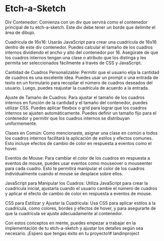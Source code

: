 # Etch-a-Sketch

Div Contenedor: Comienza con un div que servirá como el contenedor principal de tu etch-a-sketch. Este div debe tener un borde que delimite el área de dibujo.

Cuadrícula de 16x16: Usarás JavaScript para crear una cuadrícula de 16x16 dentro de este div contenedor. Puedes calcular el tamaño de los cuadros internos dividiendo el ancho y alto del contenedor por 16. Asegúrate de que los cuadros internos tengan una clase o atributo que los distinga y les permita ser seleccionados fácilmente a través de CSS y JavaScript.

Cantidad de Cuadros Personalizable: Permitir que el usuario elija la cantidad de cuadros es una excelente idea. Puedes usar un prompt o una entrada de texto en un formulario para recopilar el número de cuadros deseados del usuario. Luego, puedes reajustar la cuadrícula de acuerdo a la entrada.

Ajuste de Tamaño de Cuadros: Para ajustar el tamaño de los cuadros internos en función de la cantidad y el tamaño del contenedor, puedes utilizar CSS. Puedes aplicar flexbox o grid para lograr que los cuadros internos se ajusten automáticamente. Puedes definir un tamaño fijo para el contenedor y permitir que los cuadros internos se distribuyan uniformemente.

Clases en Común: Como mencionaste, asignar una clase en común a todos los cuadros internos facilitará la aplicación de estilos y efectos comunes. Esto incluye efectos de cambio de color en respuesta a eventos como el hover.

Eventos de Mouse: Para cambiar el color de los cuadros en respuesta a eventos de mouse, puedes usar eventos como mouseover o mouseenter para cada cuadro. Esto te permitirá manipular el color de los cuadros individualmente cuando el mouse se desplace sobre ellos.

JavaScript para Manipular los Cuadros: Utiliza JavaScript para crear la cuadrícula inicial, ajustarla cuando el usuario cambie el número de cuadros y aplicar el efecto de cambio de color en respuesta a eventos de mouse.

CSS para Estilizar y Ajustar la Cuadrícula: Usa CSS para aplicar estilos a la cuadrícula, como colores, bordes y efectos de hover, y para asegurarte de que la cuadrícula se ajuste adecuadamente al contenedor.

Con estos conceptos en mente, puedes empezar a trabajar en la implementación de tu etch-a-sketch y ajustar los detalles según sea necesario. ¡Espero que tengas éxito en tu proyecto!# landinproject
